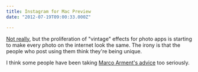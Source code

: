 ```yaml
---
title: Instagram for Mac Preview
date: "2012-07-19T09:00:33.000Z"

---
```


[Not really](http://www.pixelmator.com/blog/2012/07/18/vintage-effect-in-pixelmator-2-1-cherry/), but the proliferation of "vintage" effects for photo apps is starting to make every photo on the internet look the same. The irony is that the people who post using them think they're being unique.

I think some people have been taking [Marco Arment's advice](http://www.marco.org/2010/01/11/how-to-post-photos-on-the-internet) too seriously.